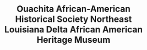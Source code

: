 ---
layout: repo
title: "Ouachita African-American Historical Society Northeast Louisiana Delta African American Heritage Museum"
id: 24973
permalink: repos/24973/
---